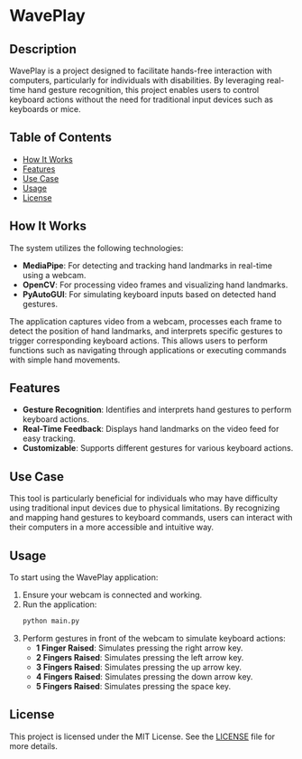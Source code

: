 # WavePlay

## Description

WavePlay is a project designed to facilitate hands-free interaction with computers, particularly for individuals with disabilities. By leveraging real-time hand gesture recognition, this project enables users to control keyboard actions without the need for traditional input devices such as keyboards or mice.

## Table of Contents

- [How It Works](#how-it-works)
- [Features](#features)
- [Use Case](#use-case)
- [Usage](#usage)
- [License](#license)

## How It Works

The system utilizes the following technologies:

- **MediaPipe**: For detecting and tracking hand landmarks in real-time using a webcam.
- **OpenCV**: For processing video frames and visualizing hand landmarks.
- **PyAutoGUI**: For simulating keyboard inputs based on detected hand gestures.

The application captures video from a webcam, processes each frame to detect the position of hand landmarks, and interprets specific gestures to trigger corresponding keyboard actions. This allows users to perform functions such as navigating through applications or executing commands with simple hand movements.

## Features

- **Gesture Recognition**: Identifies and interprets hand gestures to perform keyboard actions.
- **Real-Time Feedback**: Displays hand landmarks on the video feed for easy tracking.
- **Customizable**: Supports different gestures for various keyboard actions.

## Use Case

This tool is particularly beneficial for individuals who may have difficulty using traditional input devices due to physical limitations. By recognizing and mapping hand gestures to keyboard commands, users can interact with their computers in a more accessible and intuitive way.

## Usage

To start using the WavePlay application:

1. Ensure your webcam is connected and working.
2. Run the application:
    ```sh
    python main.py
    ```
3. Perform gestures in front of the webcam to simulate keyboard actions:
    - **1 Finger Raised**: Simulates pressing the right arrow key.
    - **2 Fingers Raised**: Simulates pressing the left arrow key.
    - **3 Fingers Raised**: Simulates pressing the up arrow key.
    - **4 Fingers Raised**: Simulates pressing the down arrow key.
    - **5 Fingers Raised**: Simulates pressing the space key.

## License

This project is licensed under the MIT License. See the [LICENSE](LICENSE) file for more details.
